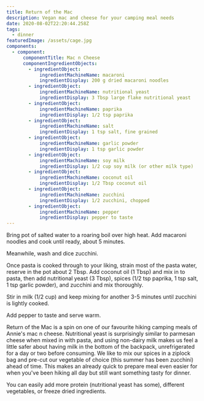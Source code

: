 ```yaml
---
title: Return of the Mac
description: Vegan mac and cheese for your camping meal needs
date: 2020-08-02T22:20:44.258Z
tags:
  - dinner
featuredImage: /assets/cage.jpg
components:
  - component:
      componentTitle: Mac n Cheese
      componentIngredientObjects:
        - ingredientObject:
            ingredientMachineName: macaroni
            ingredientDisplay: 200 g dried macaroni noodles
        - ingredientObject:
            ingredientMachineName: nutritional yeast
            ingredientDisplay: 3 Tbsp large flake nutritional yeast
        - ingredientObject:
            ingredientMachineName: paprika
            ingredientDisplay: 1/2 tsp paprika
        - ingredientObject:
            ingredientMachineName: salt
            ingredientDisplay: 1 tsp salt, fine grained
        - ingredientObject:
            ingredientMachineName: garlic powder
            ingredientDisplay: 1 tsp garlic powder
        - ingredientObject:
            ingredientMachineName: soy milk
            ingredientDisplay: 1/2 cup soy milk (or other milk type)
        - ingredientObject:
            ingredientMachineName: coconut oil
            ingredientDisplay: 1/2 Tbsp coconut oil
        - ingredientObject:
            ingredientMachineName: zucchini
            ingredientDisplay: 1/2 zucchini, chopped
        - ingredientObject:
            ingredientMachineName: pepper
            ingredientDisplay: pepper to taste
---
```

Bring pot of salted water to a roaring boil over high heat. Add macaroni noodles and cook until ready, about 5 minutes. 

Meanwhile, wash and dice zucchini. 

Once pasta is cooked through to your liking, strain most of the pasta water, reserve in the pot about 2 Tbsp. Add coconut oil (1 Tbsp) and mix in to pasta, then add nutritional yeast (3 Tbsp), spices (1/2 tsp paprika, 1 tsp salt, 1 tsp garlic powder), and zucchini and mix thoroughly. 

Stir in milk (1/2 cup) and keep mixing for another 3-5 minutes until zucchini is lightly cooked. 

Add pepper to taste and serve warm. 



Return of the Mac is a spin on one of our favourite hiking camping meals of Annie's mac n cheese. Nutritional yeast is surprisingly similar to parmesan cheese when mixed in with pasta, and using non-dairy milk makes us feel a little safer about having milk in the bottom of the backpack, unrefrigerated for a day or two before consuming. We like to mix our spices in a ziplock bag and pre-cut our vegetable of choice (this summer has been zucchini) ahead of time. This makes an already quick to prepare meal even easier for when you've been hiking all day but still want something tasty for dinner. 

You can easily add more protein (nutritional yeast has some), different vegetables, or freeze dried ingredients.